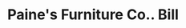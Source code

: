 ---
doi: 10.7916/D83R24X2
date_other: '1880'
date_other_textual: 1880-1889
form: printed ephemera
genre:
- Invoices
name:
- Paine's Furniture Co.
object_in_context_url: https://biggert.cul.columbia.edu/items/view/ave_biggert_00430
subject_hierarchical_geographic:
- Boston, Massachusetts, United States
subject_name:
- Paine's Furniture Co.
title: Paine's Furniture Co.. Bill
sort_title: Paine's Furniture Co.. Bill
call_number: ave_biggert_00430
coordinates:
- 42.35805555555556,-71.06361111111111
pid: ave_biggert_00430
identifiers: ave_biggert_00430
thumbnail: https://derivativo-2.library.columbia.edu/iiif/2/ldpd:344072/full/!256,256/0/native.jpg
permalink: /biggert/ave_biggert_00430/
layout: iiif-image-page
---